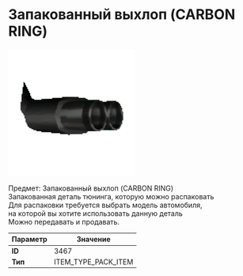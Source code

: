 # Запакованный выхлоп (CARBON RING)

![Item Image](../img/3467.webp?raw=true)

Предмет: Запакованный выхлоп (CARBON RING)<br>Запакованная деталь тюнинга, которую можно распаковать<br>Для распаковки требуется выбрать модель автомобиля,<br>на которой вы хотите использовать данную деталь<br>Можно передавать и продавать.


| Параметр | Значение |
|----------|----------|
| **ID** | 3467 |
| **Тип** | ITEM_TYPE_PACK_ITEM |

